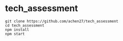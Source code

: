 # tech_assessment

```
git clone https://github.com/achen27/tech_assessment
cd tech_assessment
npm install
npm start
```
